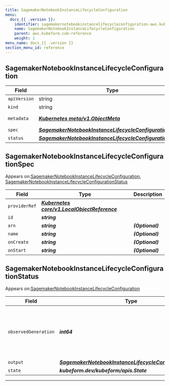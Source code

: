 ```yaml
---
title: SagemakerNotebookInstanceLifecycleConfiguration
menu:
  docs_{{ .version }}:
    identifier: sagemakernotebookinstancelifecycleconfiguration-aws.kubeform.com
    name: SagemakerNotebookInstanceLifecycleConfiguration
    parent: aws.kubeform.com-reference
    weight: 1
menu_name: docs_{{ .version }}
section_menu_id: reference
---
```


## SagemakerNotebookInstanceLifecycleConfiguration
| Field | Type | Description |
| ------ | ----- | ----------- |
| `apiVersion` | string | `aws.kubeform.com/v1alpha1` |
|    `kind` | string | `SagemakerNotebookInstanceLifecycleConfiguration` |
| `metadata` | ***[Kubernetes meta/v1.ObjectMeta](https://kubernetes.io/docs/reference/generated/kubernetes-api/v1.13/#objectmeta-v1-meta)***|Refer to the Kubernetes API documentation for the fields of the `metadata` field.|
| `spec` | ***[SagemakerNotebookInstanceLifecycleConfigurationSpec](#SagemakerNotebookInstanceLifecycleConfigurationSpec)***||
| `status` | ***[SagemakerNotebookInstanceLifecycleConfigurationStatus](#SagemakerNotebookInstanceLifecycleConfigurationStatus)***||
## SagemakerNotebookInstanceLifecycleConfigurationSpec

Appears on:[SagemakerNotebookInstanceLifecycleConfiguration](#SagemakerNotebookInstanceLifecycleConfiguration), [SagemakerNotebookInstanceLifecycleConfigurationStatus](#SagemakerNotebookInstanceLifecycleConfigurationStatus)

| Field | Type | Description |
| ------ | ----- | ----------- |
| `providerRef` | ***[Kubernetes core/v1.LocalObjectReference](https://kubernetes.io/docs/reference/generated/kubernetes-api/v1.13/#localobjectreference-v1-core)***||
| `id` | ***string***||
| `arn` | ***string***| ***(Optional)*** |
| `name` | ***string***| ***(Optional)*** |
| `onCreate` | ***string***| ***(Optional)*** |
| `onStart` | ***string***| ***(Optional)*** |
## SagemakerNotebookInstanceLifecycleConfigurationStatus

Appears on:[SagemakerNotebookInstanceLifecycleConfiguration](#SagemakerNotebookInstanceLifecycleConfiguration)

| Field | Type | Description |
| ------ | ----- | ----------- |
| `observedGeneration` | ***int64***| ***(Optional)*** Resource generation, which is updated on mutation by the API Server.|
| `output` | ***[SagemakerNotebookInstanceLifecycleConfigurationSpec](#SagemakerNotebookInstanceLifecycleConfigurationSpec)***| ***(Optional)*** |
| `state` | ***kubeform.dev/kubeform/apis.State***| ***(Optional)*** |
---
